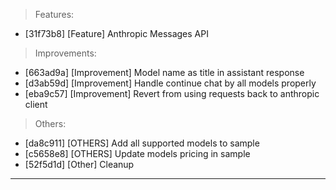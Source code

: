 > Features:
- [31f73b8] [Feature] Anthropic Messages API

> Improvements:
- [663ad9a] [Improvement] Model name as title in assistant response
- [d3ab59d] [Improvement] Handle continue chat by all models properly
- [eba9c57] [Improvement] Revert from using requests back to anthropic client

> Others:
- [da8c911] [OTHERS] Add all supported models to sample
- [c5658e8] [OTHERS] Update models pricing in sample
- [52f5d1d] [Other] Cleanup


---
